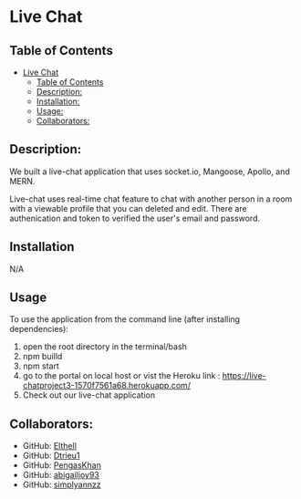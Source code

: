 # Live Chat

## Table of Contents

- [Live Chat](#live-chat)
  - [Table of Contents](#table-of-contents)
  - [Description:](#description)
  - [Installation:](#installation)
  - [Usage:](#usage)
  - [Collaborators:](#collaborators)

## Description:

We built a live-chat application that uses socket.io, Mangoose, Apollo, and MERN.

Live-chat uses real-time chat feature to chat with another person in a room with a viewable profile that you can deleted and edit. There are authenication and token to verified the user's email and password.

## Installation

N/A

## Usage

To use the application from the command line (after installing dependencies):

1. open the root directory in the terminal/bash
2. npm builld
3. npm start
4. go to the portal on local host or vist the Heroku link : https://live-chatproject3-1570f7561a68.herokuapp.com/
5. Check out our live-chat application

## Collaborators:

- GitHub: [Elthell](https://github.com/elthell)
- GitHub: [Dtrieu1](https://github.com/Dtrieu1)
- GitHub: [PengasKhan](https://github.com/PengasKhan)
- GitHub: [abigailjoy93](https://github.com/abigailjoy93)
- GitHub: [simplyannzz](https://github.com/simplyannzz)
